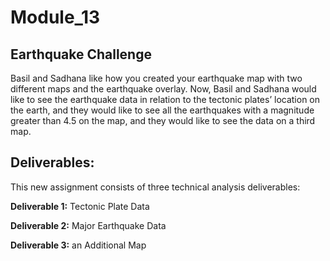 # Module_13

## Earthquake Challenge
Basil and Sadhana like how you created your earthquake map with two different maps and the earthquake overlay. Now, Basil and Sadhana would like to see the earthquake data in relation to the tectonic plates’ location on the earth, and they would like to see all the earthquakes with a magnitude greater than 4.5 on the map, and they would like to see the data on a third map.

## Deliverables:

This new assignment consists of three technical analysis deliverables:

**Deliverable 1:** Tectonic Plate Data

**Deliverable 2:** Major Earthquake Data

**Deliverable 3:** an Additional Map
